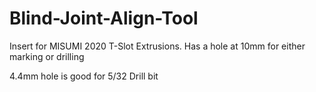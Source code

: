 # Blind-Joint-Align-Tool
Insert for MISUMI 2020 T-Slot Extrusions.  Has a hole at 10mm for either marking or drilling

4.4mm hole is good for 5/32 Drill bit
